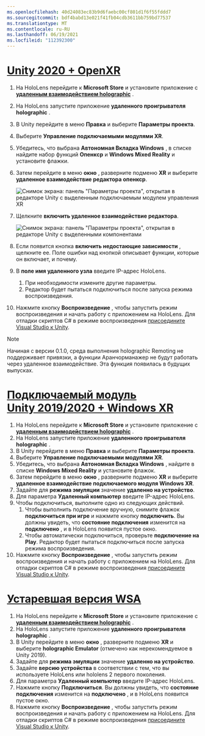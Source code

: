 ```yaml
---
ms.openlocfilehash: 40d24083ec83b9d6faebc00cf801d1f6f55fddd7
ms.sourcegitcommit: bdf4babd13e021f41fb04cdb3611bb759bd77537
ms.translationtype: MT
ms.contentlocale: ru-RU
ms.lasthandoff: 06/19/2021
ms.locfileid: "112392300"
---
```

# <a name="unity-2020--openxr"></a>[Unity 2020 + OpenXR](#tab/openxr)

1. На HoloLens перейдите к **Microsoft Store** и установите приложение с **[удаленным взаимодействием holographic](https://www.microsoft.com/store/p/holographic-remoting-player/9nblggh4sv40)** .
1. На HoloLens запустите приложение **удаленного проигрывателя holographic** .
1. В Unity перейдите в меню **Правка** и выберите **Параметры проекта**.
1. Выберите **Управление подключаемыми модулями XR**.
1. Убедитесь, что выбрана **Автономная Вкладка Windows** , в списке найдите набор функций **Опенкср** и **Windows Mixed Reality** и установите флажки.
1. Затем перейдите в меню **окно** , разверните подменю **XR** и выберите **удаленное взаимодействие редактора опенкср**.

    ![Снимок экрана: панель "Параметры проекта", открытая в редакторе Unity с выделенным подключаемым модулем управления XR](../images/openxr-features-img-02.png)

1. Щелкните **включить удаленное взаимодействие редактора**.

    ![Снимок экрана: панель "Параметры проекта", открытая в редакторе Unity с выделенными компонентами](../images/openxr-features-img-03.png)

1. Если появится кнопка **включить недостающие зависимости** , щелкните ее. Поле ошибки над кнопкой описывает функции, которые он включает, и почему.
1. В **поле имя удаленного узла** введите IP-адрес HoloLens.
   1. При необходимости измените другие параметры.
   1. Редактор будет пытаться подключиться после запуска режима воспроизведения.
1. Нажмите кнопку **Воспроизведение** , чтобы запустить режим воспроизведения и начать работу с приложением на HoloLens. Для отладки скриптов C# в режиме воспроизведения [присоедините Visual Studio к Unity](/visualstudio/gamedev/unity/get-started/using-visual-studio-tools-for-unity?pivots=windows).

> [!NOTE]
> Начиная с версии 0.1.0, среда выполнения holographic Remoting не поддерживает привязки, а функции Аранчорманажер не будут работать через удаленное взаимодействие.  Эта функция появилась в будущих выпусках.

# <a name="unity-20192020--windows-xr-plugin"></a>[Подключаемый модуль Unity 2019/2020 + Windows XR](#tab/winxr)

1. На HoloLens перейдите к **Microsoft Store** и установите приложение с **[удаленным взаимодействием holographic](https://www.microsoft.com/store/p/holographic-remoting-player/9nblggh4sv40)** .
1. На HoloLens запустите приложение **удаленного проигрывателя holographic** .
1. В Unity перейдите в меню **Правка** и выберите **Параметры проекта**.
1. Выберите **Управление подключаемыми модулями XR**.
1. Убедитесь, что выбрана **Автономная Вкладка Windows** , найдите в списке **Windows Mixed Reality** и установите флажок.
1. Затем перейдите в меню **окно** , разверните подменю **XR** и выберите **удаленное взаимодействие подключаемого модуля Windows XR**.
1. Задайте для **режима эмуляции** значение **удаленно на устройство**.
1. Для параметра **Удаленный компьютер** введите IP-адрес HoloLens.
1. Чтобы подключиться, выполните одно из следующих действий.
   1. Чтобы выполнить подключение вручную, снимите флажок **подключиться при игре** и нажмите кнопку **подключить**. Вы должны увидеть, что **состояние подключения** изменится на **подключено** , и в HoloLens появится пустое окно.
   1. Чтобы автоматически подключиться, проверьте **подключение на Play**. Редактор будет пытаться подключиться после запуска режима воспроизведения.
1. Нажмите кнопку **Воспроизведение** , чтобы запустить режим воспроизведения и начать работу с приложением на HoloLens. Для отладки скриптов C# в режиме воспроизведения [присоедините Visual Studio к Unity](/visualstudio/gamedev/unity/get-started/using-visual-studio-tools-for-unity?pivots=windows).

# <a name="legacy-wsa"></a>[Устаревшая версия WSA](#tab/wsa)

1. На HoloLens перейдите к **Microsoft Store** и установите приложение с **[удаленным взаимодействием holographic](https://www.microsoft.com/store/p/holographic-remoting-player/9nblggh4sv40)** .
1. На HoloLens запустите приложение **удаленного проигрывателя holographic** .
1. В Unity перейдите в меню **окно** , разверните подменю **XR** и выберите **holographic Emulator** (отмечено как нерекомендуемое в Unity 2019).
1. Задайте для **режима эмуляции** значение **удаленно на устройство**.
1. Задайте **версию устройства** в соответствии с тем, что вы используете HoloLens или hololens 2 первого поколения.
1. Для параметра **Удаленный компьютер** введите IP-адрес HoloLens.
1. Нажмите кнопку **Подключиться**. Вы должны увидеть, что **состояние подключения** изменится на **подключено** , и в HoloLens появится пустое окно.
1. Нажмите кнопку **Воспроизведение** , чтобы запустить режим воспроизведения и начать работу с приложением на HoloLens. Для отладки скриптов C# в режиме воспроизведения [присоедините Visual Studio к Unity](/visualstudio/gamedev/unity/get-started/using-visual-studio-tools-for-unity?pivots=windows).

